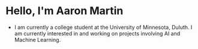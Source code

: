# Hello, I'm Aaron Martin
- I am currently a college student at the University of Minnesota, Duluth. I am currently interested in and working on projects involving AI and Machine Learning.
